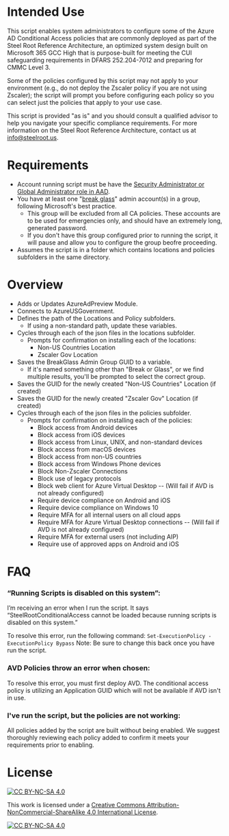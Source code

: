 # Intended Use
This script enables system administrators to configure some of the Azure AD Conditional Access policies that are commonly deployed as part of the Steel Root Reference Architecture, an optimized system design built on Microsoft 365 GCC High that is purpose-built for meeting the CUI safeguarding requirements in DFARS 252.204-7012 and preparing for CMMC Level 3.

Some of the policies configured by this script may not apply to your environment (e.g., do not deploy the Zscaler policy if you are not using Zscaler); the script will prompt you before configuring each policy so you can select just the policies that apply to your use case.

This script is provided "as is" and you should consult a qualified advisor to help you navigate your specific compliance requirements. For more information on the Steel Root Reference Architecture, contact us at info@steelroot.us.

# Requirements
* Account running script must be have the [Security Administrator or Global Administrator role in AAD](https://docs.microsoft.com/en-us/azure/active-directory/roles/delegate-by-task#security---conditional-access).
* You have at least one "[break glass](https://docs.microsoft.com/en-us/azure/active-directory/roles/security-emergency-access)" admin account(s) in a group, following Microsoft's best practice. 
  * This group will be excluded from all CA policies. These accounts are to be used for emergencies only, and should have an extremely long, generated password.
  * If you don't have this group configured prior to running the script, it will pause and allow you to configure the group beofre proceeding.
* Assumes the script is in a folder which contains locations and policies subfolders in the same directory.

# Overview
* Adds or Updates AzureAdPreview Module.
* Connects to AzureUSGovernment.
* Defines the path of the Locations and Policy subfolders.
  * If using a non-standard path, update these variables.
* Cycles through each of the json files in the locations subfolder.
  * Prompts for confirmation on installing each of the locations:
    * Non-US Countries Location
    * Zscaler Gov Location
* Saves the BreakGlass Admin Group GUID to a variable.
  * If it's named something other than "Break or Glass", or we find multiple results, you'll be prompted to select the correct group.
* Saves the GUID for the newly created "Non-US Countries" Location (if created)
* Saves the GUID for the newly created "Zscaler Gov" Location (if created)
* Cycles through each of the json files in the policies subfolder.
  * Prompts for confirmation on installing each of the policies:
    * Block access from Android devices
    * Block access from iOS devices
    * Block access from Linux, UNIX, and non-standard devices
    * Block access from macOS devices
    * Block access from non-US countries
    * Block access from Windows Phone devices
    * Block Non-Zscaler Connections
    * Block use of legacy protocols
    * Block web client for Azure Virtual Desktop -- (Will fail if AVD is not already configured)
    * Require device compliance on Android and iOS
    * Require device compliance on Windows 10
    * Require MFA for all internal users on all cloud apps
    * Require MFA for Azure Virtual Desktop connections -- (Will fail if AVD is not already configured)
    * Require MFA for external users (not including AIP)
    * Require use of approved apps on Android and iOS



# FAQ
### “Running Scripts is disabled on this system”:
I’m receiving an error when I run the script. It says “SteelRootConditionalAccess cannot be loaded because running scripts is disabled on this system.”

To resolve this error, run the following command:
```Set-ExecutionPolicy -ExecutionPolicy Bypass```
Note: Be sure to change this back once you have run the script.

### AVD Policies throw an error when chosen:
To resolve this error, you must first deploy AVD. The conditional access policy is utilizing an Application GUID which will not be available if AVD isn't in use.

### I've run the script, but the policies are not working:
All policies added by the script are built without being enabled. We suggest thoroughly reviewing each policy added to confirm it meets your requirements prior to enabling.  

# License
[![CC BY-NC-SA 4.0][cc-by-nc-sa-shield]][cc-by-nc-sa]

This work is licensed under a
[Creative Commons Attribution-NonCommercial-ShareAlike 4.0 International License][cc-by-nc-sa].

[![CC BY-NC-SA 4.0][cc-by-nc-sa-image]][cc-by-nc-sa]

[cc-by-nc-sa]: http://creativecommons.org/licenses/by-nc-sa/4.0/
[cc-by-nc-sa-image]: https://licensebuttons.net/l/by-nc-sa/4.0/88x31.png
[cc-by-nc-sa-shield]: https://img.shields.io/badge/License-CC%20BY--NC--SA%204.0-lightgrey.svg
